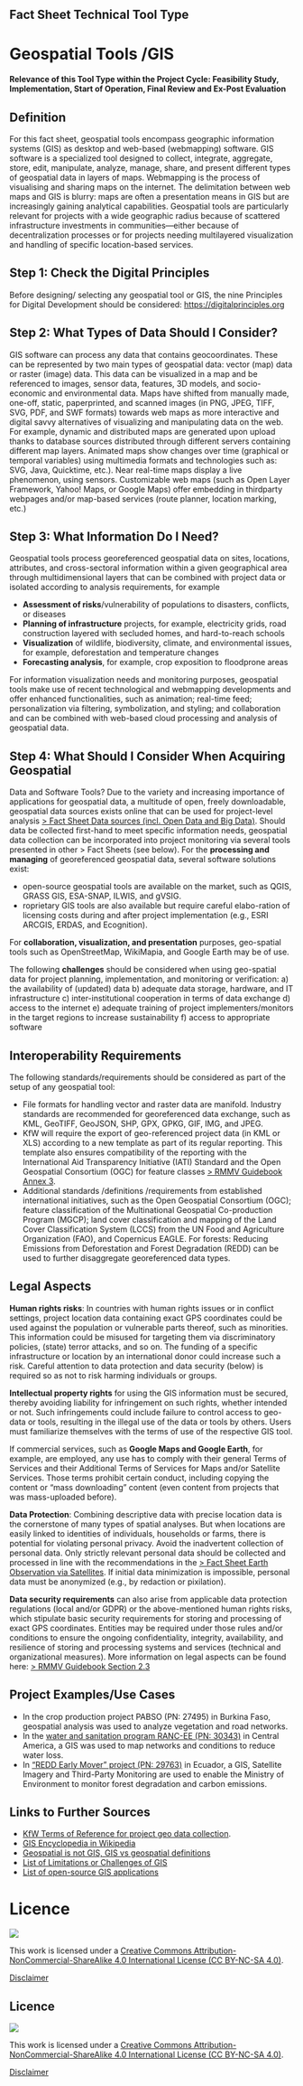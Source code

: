 ## Fact Sheet Technical Tool Type

# Geospatial Tools /GIS

#### Relevance of this Tool Type within the Project Cycle: Feasibility Study, Implementation, Start of Operation, Final Review and Ex-Post Evaluation

## Definition 

For this fact sheet, geospatial tools encompass geographic information systems (GIS) as desktop and web-based (webmapping) 
software. GIS software is a specialized tool designed to collect, 
integrate, aggregate, store, edit, manipulate, analyze, manage, 
share, and present different types of geospatial data in layers of 
maps. Webmapping is the process of visualising and sharing maps 
on the internet. The delimitation between web maps and GIS is 
blurry: maps are often a presentation means in GIS but are 
increasingly gaining analytical capabilities.
Geospatial tools are particularly relevant for projects with a wide 
geographic radius because of scattered infrastructure investments 
in communities—either because of decentralization processes or 
for projects needing multilayered visualization and handling of
specific location-based services.

## Step 1: Check the Digital Principles
Before designing/ selecting any geospatial tool or GIS, the 
nine Principles for Digital Development should be considered: 
https://digitalprinciples.org

## Step 2: What Types of Data Should I Consider?
GIS software can process any data that contains geocoordinates. 
These can be represented by two main types of geospatial data: 
vector (map) data or raster (image) data. This data can be visualized in a map and be referenced to images, sensor data, features, 3D models, and socio-economic and environmental data. 
Maps have shifted from manually made, one-off, static, paperprinted, and scanned images (in PNG, JPEG, TIFF, SVG, PDF, and SWF formats) towards web maps as more interactive and digital 
savvy alternatives of visualizing and manipulating data on the 
web. For example, dynamic and distributed maps are generated 
upon upload thanks to database sources distributed through different servers containing different map layers. Animated maps 
show changes over time (graphical or temporal variables) using 
multimedia formats and technologies such as: SVG, Java, Quicktime, etc.). Near real-time maps display a live phenomenon, using 
sensors. Customizable web maps (such as Open Layer Framework, Yahoo! Maps, or Google Maps) offer embedding in thirdparty webpages and/or map-based services (route planner, location marking, etc.) 

## Step 3: What Information Do I Need?
Geospatial tools process georeferenced geospatial data on sites, 
locations, attributes, and cross-sectoral information within a 
given geographical area through multidimensional layers that 
can be combined with project data or isolated according to analysis requirements, for example
-  **Assessment of risks**/vulnerability of populations to disasters, 
conflicts, or diseases
- **Planning of infrastructure** projects, for example, electricity 
grids, road construction layered with secluded homes, and 
hard-to-reach schools
- **Visualization** of wildlife, biodiversity, climate, and environmental issues, for example, deforestation and temperature 
changes
- **Forecasting analysis**, for example, crop exposition to floodprone areas

For information visualization needs and monitoring purposes, 
geospatial tools make use of recent technological and webmapping developments and offer enhanced functionalities, such as 
animation; real-time feed; personalization via filtering, symbolization, and styling; and collaboration and can be combined with 
web-based cloud processing and analysis of geospatial data.

## Step 4: What Should I Consider When Acquiring Geospatial 
Data and Software Tools?
Due to the variety and increasing importance of applications for 
geospatial data, a multitude of open, freely downloadable, geospatial data sources exists online that can be used for project-level analysis [> Fact Sheet Data sources (incl. Open Data and Big Data)](https://www.kfw-entwicklungsbank.de/Service/Publications-Videos/Publications-by-topic/Digitalisation/Fact-Sheets/).
Should data be collected first-hand to meet specific information needs, geospatial data collection can be incorporated into project monitoring via several tools presented in other > Fact Sheets (see below).
For the **processing and managing** of georeferenced geospatial data, several software solutions exist: 
-  open-source geospatial tools are available on the market, such as QGIS, GRASS GIS, ESA-SNAP, ILWIS, and gVSIG.
- roprietary GIS tools are also available but require careful elabo-ration of licensing costs during and after project implementation (e.g., ESRI ARCGIS, ERDAS, and Ecognition).

For **collaboration, visualization, and presentation** purposes, 
geo-spatial tools such as OpenStreetMap, WikiMapia, and 
Google Earth may be of use.

The following **challenges** should be considered when using 
geo-spatial data for project planning, implementation, and 
monitoring or verification:
a) the availability of (updated) data
b) adequate data storage, hardware, and IT infrastructure
c) inter-institutional cooperation in terms of data exchange
d) access to the internet
e) adequate training of project implementers/monitors in 
the target regions to increase sustainability
f) access to appropriate software


## Interoperability Requirements
The following standards/requirements should be considered as 
part of the setup of any geospatial tool: 
- File formats for handling vector and raster data are manifold. 
Industry standards are recommended for georeferenced data 
exchange, such as KML, GeoTIFF, GeoJSON, SHP, GPX, GPKG, 
GIF, IMG, and JPEG.
- KfW will require the export of geo-referenced project data (in 
KML or XLS) according to a new template as part of its regular reporting. This template also ensures compatibility of the 
reporting with the International Aid Transparency Initiative 
(IATI) Standard and the Open Geospatial Consortium (OGC) for 
feature classes [> RMMV Guidebook Annex 3](https://www.kfw-entwicklungsbank.de/Service/Publications-Videos/Publications-by-topic/Digitalisation/RMMV-Guidebook/).
- Additional standards /definitions /requirements from established international initiatives, such as the Open Geospatial 
Consortium (OGC); feature classification of the Multinational 
Geospatial Co-production Program (MGCP); land cover classification and mapping of the Land Cover Classification System 
(LCCS) from the UN Food and Agriculture Organization (FAO), 
and Copernicus EAGLE. For forests: Reducing Emissions from 
Deforestation and Forest Degradation (REDD) can be used to 
further disaggregate georeferenced data types.

## Legal Aspects
**Human rights risks**: In countries with human rights issues or in conflict settings, project location data containing exact GPS coordinates could be used against the population or vulnerable parts thereof, such as minorities. This information could be misused for targeting them via discriminatory policies, (state) terror attacks, and so on. The funding of a specific infrastructure or location by an international donor could increase such a risk. Careful attention to data protection and data security (below) is required so as not to risk harming individuals or groups.

**Intellectual property rights** for using the GIS information must be secured, thereby avoiding liability for infringement on such rights, whether intended or not. Such infringements could include failure to control access to geo-data or tools, resulting in the illegal use of the data or tools by others. Users must familiarize themselves with the terms of use of the respective GIS tool.

If commercial services, such as **Google Maps and Google 
Earth**, for example, are employed, any use has to comply with their general Terms of Services and their Additional Terms of Services for Maps and/or Satellite Services. Those terms prohibit certain conduct, including copying the content or “mass downloading” content (even content from projects that was mass-uploaded before).

**Data Protection**: Combining descriptive data with precise location data is the cornerstone of many types of spatial analyses. 
But when locations are easily linked to identities of individuals, households or farms, there is potential for violating personal privacy. Avoid the inadvertent collection of personal data. Only strictly relevant personal data should be collected and processed in line with the recommendations in the [> Fact Sheet Earth Observation via Satellites](https://www.kfw-entwicklungsbank.de/Service/Publications-Videos/Publications-by-topic/Digitalisation/Fact-Sheets/).
If initial data minimization is impossible, personal data must be anonymized (e.g., by redaction or 
pixilation).

**Data security requirements** can also arise from applicable data protection regulations (local and/or GDPR) or the above-mentioned human rights risks, which stipulate basic security requirements for storing and processing of exact GPS coordinates.  Entities may be required under those rules and/or conditions to ensure the ongoing confidentiality, integrity, availability, and resilience of storing and processing systems and services (technical and organizational measures). More information on legal aspects can be found here: [> RMMV Guidebook Section 2.3](https://www.kfw-entwicklungsbank.de/Service/Publications-Videos/Publications-by-topic/Digitalisation/RMMV-Guidebook/)

## Project Examples/Use Cases
- In the crop production project PABSO (PN: 27495) in Burkina Faso, geospatial analysis was used to analyze vegetation and road networks.
- In the [water and sanitation program RANC-EE (PN: 30343)](https://www.kfw-entwicklungsbank.de/ipfz/Projektdatenbank/Wasserver--und-Abwasserentsorgungsprogramm-Zentralamerika-II-30343.htm) in Central America, a GIS was used to map networks and conditions to reduce water loss.
- In [“REDD Early Mover” project (PN: 29763)](https://www.kfw-entwicklungsbank.de/ipfz/Projektdatenbank/REDD-Early-Mover-29763.htm
) in Ecuador, a GIS, Satellite Imagery and Third-Party Monitoring are used to enable the Ministry of Environment to monitor forest degradation 
and carbon emissions.

## Links to Further Sources
- [KfW Terms of Reference for project geo data collection](https://www.kfw-entwicklungsbank.de/Service/Publications-Videos/Publications-by-topic/Digitalisation/RMMV-Guidebook/).
- [GIS Encyclopedia in Wikipedia](http://wiki.gis.com/wiki/index.php/Main_Page)
- [Geospatial is not GIS, GIS vs geospatial definitions](https://www.forbes.com/sites/forbestechcouncil/2019/03/21/geospatial-is-not-gis/)
- [List of Limitations or Challenges of GIS](https://grindgis.com/remote-sensing/limitations-or-challenges-of-gis)
- [List of open-source GIS applications](https://www.gislounge.com/open-source-gis-applications)

# Licence
![](https://i.creativecommons.org/l/by-nc-sa/4.0/88x31.png)

This work is licensed under a [Creative Commons Attribution-NonCommercial-ShareAlike 4.0 International License (CC BY-NC-SA 4.0)](https://creativecommons.org/licenses/by-nc-sa/4.0/).

[Disclaimer](disclaimer.md)

## Licence
![](https://i.creativecommons.org/l/by-nc-sa/4.0/88x31.png)

This work is licensed under a [Creative Commons Attribution-NonCommercial-ShareAlike 4.0 International License (CC BY-NC-SA 4.0)](https://creativecommons.org/licenses/by-nc-sa/4.0/).

[Disclaimer](disclaimer.md)